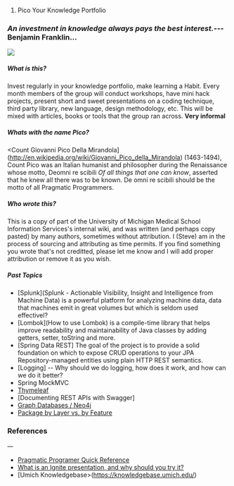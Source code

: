 1. Pico
Your Knowledge Portfolio
### *An investment in knowledge always pays the best interest.*\---Benjamin Franklin...


![](./topics/images/babythinking.jpg|border=1,align=left,vspace=10,hspace=10)


##### What is this?

Invest regularly in your knowledge portfolio, make learning a Habit. Every month members of the group will conduct workshops, have mini hack projects, present short and sweet presentations on a coding technique, third party library, new language, design methodology, etc. This will be mixed with articles, books or tools that the group ran across. **Very informal**

##### Whats with the name Pico?

<Count Giovanni Pico Della Mirandola](http://en.wikipedia.org/wiki/Giovanni_Pico_della_Mirandola) (1463-1494), Count Pico was an Italian humanist and philosopher during the Renaissance whose motto, Deomni re scibili *Of all things that one can know*, asserted that he knew all there was to be known. De omni re scibili should be the motto of all Pragmatic Programmers.

##### Who wrote this?

This is a copy of part of the University of Michigan Medical School Information Services's internal wiki, and was written (and perhaps copy pasted) by many authors, sometimes without attribution. I (Steve) am in the process of sourcing and attributing as time permits. If you find something you wrote that's not creditted, please let me know and I will add proper attribution or remove it as you wish.

##### Past Topics

* [Splunk](Splunk - Actionable Visibility, Insight and Intelligence from Machine Data) is a powerful platform for analyzing machine data, data that machines emit in great volumes but which is seldom used effectivel?
* [Lombok](How to use Lombok) is a compile-time library that helps improve readability and maintainability of Java classes by adding getters, setter, toString and more.
* [Spring Data REST] The goal of the project is to provide a solid foundation on which to expose CRUD operations to your JPA Repository-managed entities using plain HTTP REST semantics.
* [Logging] --&nbsp;Why should we do logging, how does it work, and how can we do it better?
* Spring MockMVC
* [Thymeleaf](http://www.thymeleaf.org/)
* [Documenting REST APIs with Swagger]
* [Graph Databases / Neo4j](https://docs.google.com/a/umich.edu/presentation/d/1p9RUVUgFUjlMqo4EOMJ-kZoYNLYKQP_AUNJS3lMSP3w/edit?usp=sharing)
* [Package by Layer vs. by Feature](https://docs.google.com/a/umich.edu/presentation/d/1629muv6GvkqRbBYNwn3FpS5cfDbKluc3PsMMsVL3wlY/edit?usp=sharing)

### References
~~--~~
* [Pragmatic Programer Quick Reference](http://www.codinghorror.com/blog/files/pragmatic%20quick%20reference.htm)
* [What is an Ignite presentation, and why should you try it?](http://sixminutes.dlugan.com/ignite-presentations/)
* [Umich Knowledgebase>(https://knowledgebase.umich.edu/)
